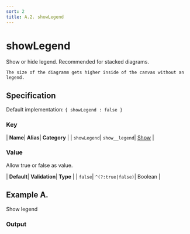 ```yaml
---
sort: 2
title: A.2. showLegend
---
```

# showLegend

Show or hide legend. Recommended for stacked diagrams.

```note
The size of the diagramm gets higher inside of the canvas without an legend.
```


## Specification

Default implementation: ```{ showLegend : false }```

### Key

| **Name**| **Alias**| **Category** |
| ```showLegend```| ```show__legend```| [Show](../options/#show) |

### Value

Allow true or false as value.

| **Default**| **Validation**| **Type** |
| ```false```| ```^(?:true|false)```| Boolean |



## Example A.

Show legend

### Output

  <div id="a">
      <script> 
          d3.statosio( 
    file, 
    "name", 
    [ "mobile",  "desktop" ], 
    { "showLegend" : true, "view__dom_id" : "a" }
)

      </script>
  </div>

Open output in a [blank window](../sources/showLegend--example-a.html){:target="_self"}. 
Download examples [as zip](../sources/showLegend.zip){:target="_blank"}. 

### Parameters

This dataset shows the mobile **and** desktop google pagerank performance score for a certain website.

| | **Value** | **Type** |
|------:|:------|:------|
| **Source** | ["../data/performance.json"](../data/performance.json) | String |
| **X** | ```"name"``` | String |
| **Y** | ```[ "mobile",  "desktop" ]``` | Array |
| **Options** | ```{ "showLegend" : true }``` | Object |


### Source Code

* Invoke Function

```javascript
d3.statosio( 
    file, 
    "name", 
    [ "mobile",  "desktop" ], 
    { "showLegend" : true }
)
```

* HTML Implementation

```html
<!DOCTYPE html>
<head>
    <title>d3.statosio - showLegend</title>
    <meta content="text/html;charset=utf-8" http-equiv="Content-Type">
    <meta content="utf-8" http-equiv="encoding">
    <script src="https://cdnjs.cloudflare.com/ajax/libs/d3/6.2.0/d3.js"></script>
    <script src="../libs/statosio.js"></script>
</head>
<body>
    <script>
        d3.json( "../data/performance.json" )
            .then( ( file ) => {
                d3.statosio( 
                    file, 
                    "name", 
                    [ "mobile",  "desktop" ], 
                    { "showLegend" : true }
                )
            } )
    </script>
</body>
```
## Example B.

Hide legend

### Output

  <div id="b">
      <script> 
          d3.statosio( 
    file, 
    "name", 
    [ "mobile",  "desktop" ], 
    { "showLegend" : false, "view__dom_id" : "b" }
)

      </script>
  </div>

Open output in a [blank window](../sources/showLegend--example-b.html){:target="_self"}. 
Download examples [as zip](../sources/showLegend.zip){:target="_blank"}. 

### Parameters

This dataset shows the mobile **and** desktop google pagerank performance score for a certain website.

| | **Value** | **Type** |
|------:|:------|:------|
| **Source** | ["../data/performance.json"](../data/performance.json) | String |
| **X** | ```"name"``` | String |
| **Y** | ```[ "mobile",  "desktop" ]``` | Array |
| **Options** | ```{ "showLegend" : false }``` | Object |


### Source Code

* Invoke Function

```javascript
d3.statosio( 
    file, 
    "name", 
    [ "mobile",  "desktop" ], 
    { "showLegend" : false }
)
```

* HTML Implementation

```html
<!DOCTYPE html>
<head>
    <title>d3.statosio - showLegend</title>
    <meta content="text/html;charset=utf-8" http-equiv="Content-Type">
    <meta content="utf-8" http-equiv="encoding">
    <script src="https://cdnjs.cloudflare.com/ajax/libs/d3/6.2.0/d3.js"></script>
    <script src="../libs/statosio.js"></script>
</head>
<body>
    <script>
        d3.json( "../data/performance.json" )
            .then( ( file ) => {
                d3.statosio( 
                    file, 
                    "name", 
                    [ "mobile",  "desktop" ], 
                    { "showLegend" : false }
                )
            } )
    </script>
</body>
```
